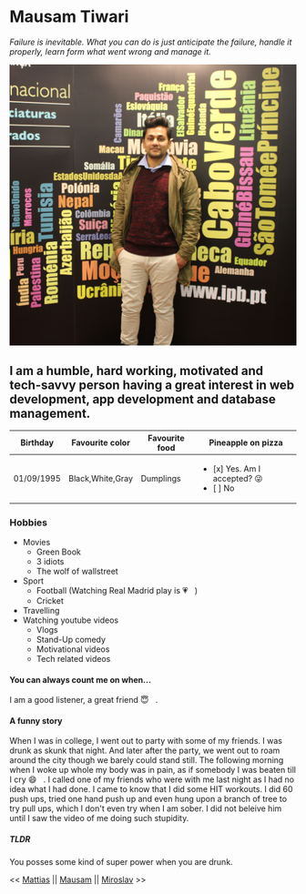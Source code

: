 # Mausam Tiwari


*Failure is inevitable. What you can do is just anticipate the failure, handle it properly, learn form what went wrong and manage it.*


![Me](https://github.com/ErAsuratya/markdown-challenge/blob/master/Me.jpg)


## I am a humble, hard working, motivated and tech-savvy person having a great interest in web development, app development and database management.


|Birthday|Favourite color|Favourite food|Pineapple on pizza|
|-|-|-|-|
|01/09/1995|Black,White,Gray|Dumplings|<ul><li>[x] Yes. Am I accepted? :stuck_out_tongue_winking_eye:&nbsp; </li> <li>[ ] No</li> </ul>|


### Hobbies
* Movies
  * Green Book
  * 3 idiots
  * The wolf of wallstreet
* Sport
  * Football (Watching Real Madrid play is :heartpulse: &nbsp; )
  * Cricket
* Travelling
* Watching youtube videos 
  * Vlogs
  * Stand-Up comedy
  * Motivational videos
  * Tech related videos


#### You can always count me on when...
  I am a good listener, a great friend :innocent: &nbsp; .


#### A funny story
  When I was in college, I went out to party with some of my friends. I was drunk as skunk that night. And later after the party, we went out to roam around the city though we barely could stand still. The following morning when I woke up whole my body was in pain, as if somebody I was beaten till I cry :smile: &nbsp; . I called one of my friends who were with me last night as I had no idea what I had done. I came to know that I did some HIT workouts. I did 60 push ups, tried one hand push up and even hung upon a branch of tree to try pull ups, which I don't even try when I am sober. I did not beleive him until I saw the video of me doing such stupidity. 


##### TLDR
  You posses some kind of super power when you are drunk.


<< [Mattias](https://github.com/WiseCoding/markdown-challenge/blob/master/README.md) || [Mausam](https://github.com/ErAsuratya/markdown-challenge/blob/master/README.md) || [Miroslav](https://github.com/miroslavveljanoski/markdown-challenge/blob/master/README.md) >>
